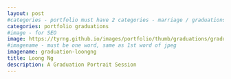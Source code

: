 ```yaml
---
layout: post
#categories - portfolio must have 2 categories - marriage / graduations / events
categories: portfolio graduations
#image - for SEO
image: https://tyrng.github.io/images/portfolio/thumb/graduations/graduation-loongng.jpg
#imagename - must be one word, same as 1st word of jpeg
imagename: graduation-loongng
title: Loong Ng
description: A Graduation Portrait Session
---
```

